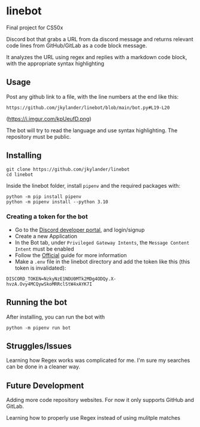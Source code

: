 # linebot
Final project for CS50x

Discord bot that grabs a URL from da discord message and returns relevant code lines from GitHub/GitLab as a code block message. 

It analyzes the URL using regex and replies with a markdown code block, with the appropriate syntax highlighting

## Usage

Post any github link to a file, with the line numbers at the end like this:

`https://github.com/jkylander/linebot/blob/main/bot.py#L19-L20`

(https://i.imgur.com/kpUeufD.png)

The bot will try to read the language and use syntax highlighting. The repository must be public.

## Installing
```
git clone https://github.com/jkylander/linebot
cd linebot
```
Inside the linebot folder, install `pipenv` and the required packages with:
```
python -m pip install pipenv
python -m pipenv install --python 3.10
```

### Creating a token for the bot
* Go to the [Discord developer portal](https://discord.com/developers/applications), and login/signup
* Create a new Application
* In the Bot tab, under `Privileged Gateway Intents`, the `Message Content Intent` must be enabled
* Follow the [Official](https://discordjs.guide/preparations/setting-up-a-bot-application.html#creating-your-bot) guide for more information
* Make a `.env` file in the linebot directory and add the token like this (this token is invalidated):
```
DISCORD_TOKEN=NzkyNzE1NDU0MTk2MDg4ODQy.X-hvzA.Ovy4MCQywSkoMRRclStW4xAYK7I
```
## Running the bot
After installing, you can run the bot with
```
python -m pipenv run bot
```

## Struggles/Issues

Learning how Regex works was complicated for me. I'm sure my searches can be done in a cleaner way.

## Future Development

Adding more code repository websites. For now it only supports GitHub and GitLab.

Learning how to properly use Regex instead of using mulitple matches